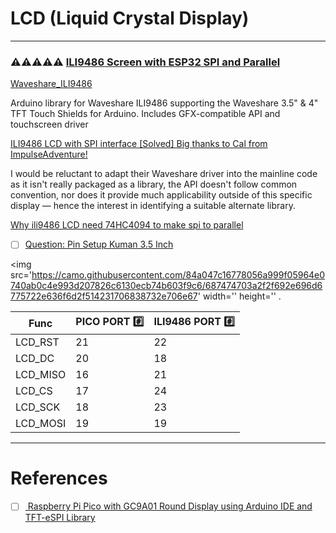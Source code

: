 # LCD (Liquid Crystal Display)

---

### :warning::warning::warning::warning::warning: [ILI9486 Screen with ESP32 SPI and Parallel](https://github.com/Bodmer/TFT_eSPI/issues/299)


[Waveshare_ILI9486](https://github.com/ImpulseAdventure/Waveshare_ILI9486)

Arduino library for Waveshare ILI9486 supporting the Waveshare 3.5" & 4" TFT Touch Shields for Arduino. Includes GFX-compatible API and touchscreen driver

[ILI9486 LCD with SPI interface [Solved] Big thanks to Cal from ImpulseAdventure!](https://forum.arduino.cc/t/ili9486-lcd-with-spi-interface-solved-big-thanks-to-cal-from-impulseadventure/600239/5)

 I would be reluctant to adapt their Waveshare driver into the mainline code as it isn't really packaged as a library, the API doesn't follow common convention, nor does it provide much applicability outside of this specific display — hence the interest in identifying a suitable alternate library.

[Why ili9486 LCD need 74HC4094 to make spi to parallel](https://forums.raspberrypi.com/viewtopic.php?t=158640)

- [ ] [Question: Pin Setup Kuman 3.5 Inch](https://github.com/Bodmer/TFT_eSPI/issues/11)

<img src='https://camo.githubusercontent.com/84a047c16778056a999f05964e0740ab0c4e993d207826c6130ecb74b603f9c6/687474703a2f2f692e696d6775722e636f6d2f514231706838732e706e67' width='' height='' . </img>

|  Func     |  PICO PORT :hash:  | ILI9486 PORT :hash: |
|-|-|-|
| LCD_RST  | 21                  | 22 |
| LCD_DC   | 20                  | 18 |
| LCD_MISO | 16                  | 21 |
| LCD_CS   | 17                  | 24 |
| LCD_SCK  | 18                  | 23 |
| LCD_MOSI | 19                  | 19 | 


---

# References

- [ ] [ Raspberry Pi Pico with GC9A01 Round Display using Arduino IDE and TFT-eSPI Library](https://www.pcbway.com/project/shareproject/Raspberry_Pi_Pico_with_GC9A01_Round_Display_using_Arduino_IDE_and_TFT_eSPI_Library.html)
